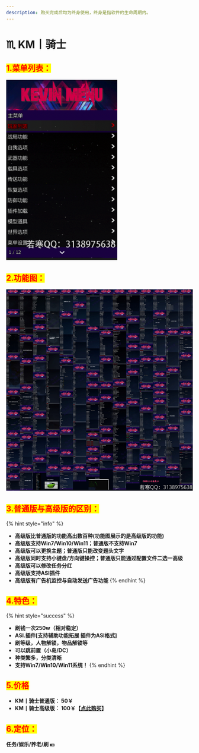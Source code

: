 ```yaml
---
description: 购买完成后均为终身使用，终身是指软件的生命周期内。
---
```


# ♏ KM丨骑士

## <mark style="color:red;">1.菜单列表：</mark>

![普通版无法升级高级版，建议购买高级版！！！！](assets/image-20220404203834694.png)

## <mark style="color:red;">2.功能图：</mark>

![若看不清，请复制到桌面](assets/KM功能图.jpeg)

## <mark style="color:red;">3.普通版与高级版的区别：</mark>

{% hint style="info" %}
* **高级版比普通版的功能高出数百种(功能图展示的是高级版的功能)**
* **高级版支持Win7/Win10/Win11；普通版不支持Win7**
* **高级版可以更换主题；普通版只能改变题头文字**
* **高级版同时支持小键盘/方向键操控；普通版只能通过配置文件二选一高级**
* **高级版可以修改任务分红**
* **高级版支持ASI插件**
* **高级版有广告机监控与自动发送广告功能**
{% endhint %}

## <mark style="color:red;">4.特色：</mark>

{% hint style="success" %}
* **刷钱一次250w（相对稳定）**
* **ASI.插件\[支持辅助功能拓展 插件为ASI格式]**
* **刷等级，人物解锁，物品解锁等**
* **可以跳前置（小岛/DC）**
* **种类繁多，分类清晰**
* **支持Win7/Win10/Win11系统！**
{% endhint %}

## <mark style="color:red;">5.价格</mark>

* **KM丨骑士普通版：               50￥**
* **KM丨骑士高级版：               100￥【**[**点此购买**](https://ruohanfkw.shop/?code=ZnJvbT0xMDA2JmE9MiZiPTk2)**】**

## <mark style="color:red;">6.定位：</mark>

**任务/娱乐/养老/刷 💴**
